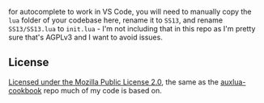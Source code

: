 for autocomplete to work in VS Code, you will need to manually copy the `lua` folder of your codebase here, rename it to `SS13`, and rename `SS13/SS13.lua` to `init.lua` - I'm not including that in this repo as I'm pretty sure that's AGPLv3 and I want to avoid issues.

## License

[Licensed under the Mozilla Public License 2.0](LICENSE.md), the same as the [auxlua-cookbook](https://github.com/tgstation/auxlua-cookbook) repo much of my code is based on.

